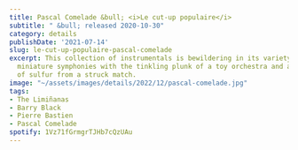 ```yaml
---
title: Pascal Comelade &bull; <i>Le cut-up populaire</i>
subtitle: " &bull; released 2020-10-30"
category: details
publishDate: '2021-07-14'
slug: le-cut-up-populaire-pascal-comelade
excerpt: This collection of instrumentals is bewildering in its variety and intent,
  miniature symphonies with the tinkling plunk of a toy orchestra and a sharp whiff
  of sulfur from a struck match.
image: "~/assets/images/details/2022/12/pascal-comelade.jpg"
tags:
- The Limiñanas
- Barry Black
- Pierre Bastien
- Pascal Comelade
spotify: 1Vz71fGrmgrTJHb7cQzUAu
---
```


